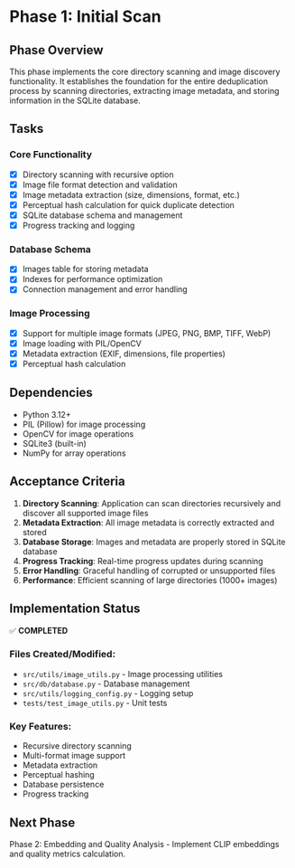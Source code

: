 # Phase 1: Initial Scan

## Phase Overview

This phase implements the core directory scanning and image discovery functionality. It establishes the foundation for the entire deduplication process by scanning directories, extracting image metadata, and storing information in the SQLite database.

## Tasks

### Core Functionality
- [x] Directory scanning with recursive option
- [x] Image file format detection and validation
- [x] Image metadata extraction (size, dimensions, format, etc.)
- [x] Perceptual hash calculation for quick duplicate detection
- [x] SQLite database schema and management
- [x] Progress tracking and logging

### Database Schema
- [x] Images table for storing metadata
- [x] Indexes for performance optimization
- [x] Connection management and error handling

### Image Processing
- [x] Support for multiple image formats (JPEG, PNG, BMP, TIFF, WebP)
- [x] Image loading with PIL/OpenCV
- [x] Metadata extraction (EXIF, dimensions, file properties)
- [x] Perceptual hash calculation

## Dependencies

- Python 3.12+
- PIL (Pillow) for image processing
- OpenCV for image operations
- SQLite3 (built-in)
- NumPy for array operations

## Acceptance Criteria

1. **Directory Scanning**: Application can scan directories recursively and discover all supported image files
2. **Metadata Extraction**: All image metadata is correctly extracted and stored
3. **Database Storage**: Images and metadata are properly stored in SQLite database
4. **Progress Tracking**: Real-time progress updates during scanning
5. **Error Handling**: Graceful handling of corrupted or unsupported files
6. **Performance**: Efficient scanning of large directories (1000+ images)

## Implementation Status

✅ **COMPLETED**

### Files Created/Modified:
- `src/utils/image_utils.py` - Image processing utilities
- `src/db/database.py` - Database management
- `src/utils/logging_config.py` - Logging setup
- `tests/test_image_utils.py` - Unit tests

### Key Features:
- Recursive directory scanning
- Multi-format image support
- Metadata extraction
- Perceptual hashing
- Database persistence
- Progress tracking

## Next Phase

Phase 2: Embedding and Quality Analysis - Implement CLIP embeddings and quality metrics calculation. 